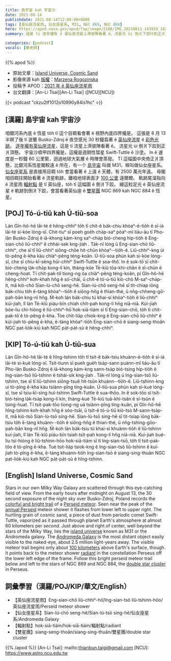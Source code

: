 ```yaml
---
title: 島宇宙 kah 宇宙沙
date: 2021-08-14
publishdate: 2021-08-14T12:00:00+0800
tags: [英仙座流星雨, 仙女座星系, M31, NGC 869, NGC 884]
hero: https://apod.nasa.gov/apod/fap/image/2108/IMG_20210813_143919_1024.jpg
summary: 這是 tī 逐年攏有 ê 英仙座流星上濟彼陣看著 ê。流星光 ùi 倒爿下跤行到正爿頂懸。

categories: [podcast]
vocals: [蔡老師]
---
```


{{% apod %}}

- 原始文章：[Island Universe, Cosmic Sand](https://apod.nasa.gov/apod/ap210814.html)
- 影像來源 kah [版權][copyright]：[Marzena Rogozinska](https://www.instagram.com/marzena_astrophotography/)
- 投稿予 APOD：[2021 年 ê 英仙座流星雨](https://www.facebook.com/media/set/?vanity=APOD.Sky&set=a.3855532511217606)
- 台文翻譯：[An-Li Tsai][An-Li Tsai] ([NCU][NCU])

{{< podcast "ckzu2tf1012o10990y84ls1hc" >}}

## [漢羅] 島宇宙 kah 宇宙沙
咱銀河系內底 ê 恆星 to̍h tī 這个目睭看會著 ê 視野內底四界攏是。
這張是 8 月 13 半暝了後 tī 波蘭 Busko-Zdroj ê 夜空感光 30 秒鐘翕著 ê [英仙座流星][Perseid meteor] ê [彩色光跡][colorful and bright trail]。
[逐年攏有英仙座流星][annual Perseid]，這是 tī 流星上濟彼陣看著 ê。
流星光 ùi 倒爿下跤到正爿頂懸。
宇宙沙噴甲四界攏是，這攏是週期性彗星 Swift-Tuttle ê 沙塗。
In ê 速度是一秒鐘 60 公里緊，迵過地球大氣層 ê 時陣會蒸發。
Tī 這幅圖中央倚正爿頂懸，比銀河系恆星閣較遠 ê 所在，有一个 [島宇宙][island universe] 叫做 M31，嘛叫做仙女座星系。
[仙女座星系][Andromeda Galaxy] 是直接用目睭 to̍h 會當看著 ê 上遠 ê 天體，有 2500 萬光年遠。
毋閣咱目睭拄開始看著 ê 流星軌跡，離咱地球表面才 [100 公里][100 kilometers] 遠爾爾。
軌跡尾溜指向 ê 流星雨 [輻射點][radiant] 是 tī 英仙座，to̍h tī 這幅圖 ê 倒爿下跤。
綴這粒足光 ê 英仙座流星 ê 軌跡到倒爿下跤，會當看著英仙座 ê [雙星團][double star cluster] NGC 869 kah NGC 884 ê 恆星。

## [POJ] Tó-ú-tiū kah Ú-tiū-soa
Lán Gîn-hô-hē lāi-té ê hêng-chhiⁿ to̍h tī chit-ê ba̍k-chiu khòaⁿ-ē-tio̍h ê sī-iá lāi-té sì-kòe lóng-sī.
Chit-tiuⁿ sī poeh goe̍h cha̍p-saⁿ pòaⁿ-mî liáu-āu tī Pho-lân Busko-Zdroj ê iā-khong kám-kng saⁿ-cha̍p bió-cheng hip-tio̍h ê Eng-sian-chō liû-chhiⁿ ê chhái-sek kng-jiah .
Ta̍k-nî lóng ū Eng-sian-chō liû-chhiⁿ, che sī tī liû-chhiⁿ siōng-chōe hit-chūn khòaⁿ--tio̍h-ê.
Liû-chhiⁿ-kng ùi tò-pêng ē-kha kàu chiàⁿ-pêng téng-koân.
Ú-tiū-soa phùn kah sì-kòe lóng-sī, che sī chiu-kî-sèng hūi-chhiⁿ Swift-Tuttle ê soa-thô͘.
In ê sok-tō͘ sī chi̍t-bió-cheng la̍k-cha̍p kong-lí kín, thàng-kòe Tē-kiû tōa-khì-chân ê sî-chūn ē cheng-hoat.
Tī chit-pak-tô͘ tiong-ng óa chiàⁿ-pêng téng-koân, pí Gîn-hô-hē hêng-chhiⁿ koh-khah hn̄g ê só͘-chāi, ū chi̍t-ê tó-ú-tiū kiò-chò M-saⁿ-cha̍p-it, mā kiò-chò Sian-lú-chō seng-hē.
Sian-lú-chō seng-hē sī ti̍t-chiap iōng ba̍k-chiu to̍h ē-tàng khòaⁿ--tio̍h ê siōng-hn̄g ê thian-thé, ū nn̄g-chheng-gō͘-pah-bān kng-nî hn̄g.
M̄-koh lán ba̍k-chiu tú khai-sí khòaⁿ-tio̍h ê liû-chhiⁿ kúi-jiah, lî lán Tē-kiû piáu-bīn chiah chi̍t-pah kong-lí hn̄g niā-niā.
Kúi-jiah bóe-liu chí-hiòng ê liû-chhiⁿ-hō͘ hok-siā-tiám sī tī Eng-sian-chō, to̍h tī chit-pak-tô͘ ê tò-pêng ē-kha.
Tòe chit-lia̍p chiok-kng ê Eng-sian-chō liû-chhiⁿ ê kúi-jiah tò-pêng ē-kha, ē-tàng khòaⁿ-tio̍h Eng-sian-chō ê siang-seng-thoân NGC pat-lio̍k-kiú kah NGC pa̍t-pa̍t-sù ê hêng-chhiⁿ.

## [KIP] Tó-ú-tiū kah Ú-tiū-sua
Lán Gîn-hô-hē lāi-té ê hîng-tshinn to̍h tī tsit-ê ba̍k-tsiu khuànn-ē-tio̍h ê sī-iá lāi-té sì-kuè lóng-sī.
Tsit-tiunn sī pueh gue̍h tsa̍p-sann puànn-mî liáu-āu tī Pho-lân Busko-Zdroj ê iā-khong kám-kng sann-tsa̍p bió-tsing hip-tio̍h ê Ing-sian-tsō liû-tshinn ê tshái-sik kng-jiah .
Ta̍k-nî lóng ū Ing-sian-tsō liû-tshinn, tse sī tī liû-tshinn siōng-tsuē hit-tsūn khuànn--tio̍h-ê.
Liû-tshinn-kng uì tò-pîng ē-kha kàu tsiànn-pîng tíng-kuân.
Ú-tiū-sua phùn kah sì-kuè lóng-sī, tse sī tsiu-kî-sìng huī-tshinn Swift-Tuttle ê sua-thôo.
In ê sok-tōo sī tsi̍t-bió-tsing la̍k-tsa̍p kong-lí kín, thàng-kuè Tē-kiû tuā-khì-tsân ê sî-tsūn ē tsing-huat.
Tī tsit-pak-tôo tiong-ng uá tsiànn-pîng tíng-kuân, pí Gîn-hô-hē hîng-tshinn koh-khah hn̄g ê sóo-tsāi, ū tsi̍t-ê tó-ú-tiū kiò-tsò M-sann-tsa̍p-it, mā kiò-tsò Sian-lú-tsō sing-hē.
Sian-lú-tsō sing-hē sī ti̍t-tsiap iōng ba̍k-tsiu to̍h ē-tàng khuànn--tio̍h ê siōng-hn̄g ê thian-thé, ū nn̄g-tshing-gōo-pah-bān kng-nî hn̄g.
M̄-koh lán ba̍k-tsiu tú khai-sí khuànn-tio̍h ê liû-tshinn kuí-jiah, lî lán Tē-kiû piáu-bīn tsiah tsi̍t-pah kong-lí hn̄g niā-niā.
Kuí-jiah bué-liu tsí-hiòng ê liû-tshinn-hōo hok-siā-tiám sī tī Ing-sian-tsō, to̍h tī tsit-pak-tôo ê tò-pîng ē-kha.
Tuè tsit-lia̍p tsiok-kng ê Ing-sian-tsō liû-tshinn ê kuí-jiah tò-pîng ē-kha, ē-tàng khuànn-tio̍h Ing-sian-tsō ê siang-sing-thuân NGC pat-lio̍k-kiú kah NGC pa̍t-pa̍t-sù ê hîng-tshinn.

## [English] Island Universe, Cosmic Sand
Stars in our own Milky Way Galaxy are scattered through this eye-catching field of view.
From the early hours after midnight on August 13, the 30 second exposure of the night sky over Busko-Zdroj, Poland records the [colorful and bright trail][colorful and bright trail] of a [Perseid meteor][Perseid meteor].
Seen near the peak of the [annual Perseid][annual Perseid] meteor shower it flashes from lower left to upper right.
The hurtling grain of cosmic sand, a piece of dust from periodic comet Swift-Tuttle, vaporized as it passed through planet Earth's atmosphere at almost 60 kilometers per *second*.
Just above and right of center, well beyond the stars of the Milky Way, lies the [island universe][island universe] known as M31 or the Andromeda galaxy.
The [Andromeda Galaxy][Andromeda Galaxy] is the most distant object easily visible to the naked-eye, about 2.5 million light-years away.
The visible meteor trail begins only about [100 kilometers][100 kilometers] above Earth's surface, though.
It points back to the meteor shower [radiant][radiant] in the constellation Perseus off the lower left edge of the frame.
Follow this bright perseid meteor trail below and left to the stars of NGC 869 and NGC 884, the [double star cluster][double star cluster] in Perseus.

## 詞彙學習（漢羅/POJ/KIP/華文/English）
- 【英仙座流星雨】Eng-sian-chō liû-chhiⁿ-hō͘/Ing-sian-tsō liû-tshinn-hōo/英仙座流星雨/Perseid meteor shower
- 【仙女座星系】Sian-lú-chō seng-hē/Sian-lú-tsō sing-hē/仙女座星系/Andromeda Galaxy
- 【輻射點】hok-siā-tiám/hok-siā-tiám/輻射點/radiant
- 【雙星團】siang-seng-thoân/siang-sing-thuân/雙星團/double star cluster


{{% /apod %}}
[An-Li Tsai]: mailto:thianbun.taigi@gmail.com
[NCU]: https://www.astro.ncu.edu.tw

[copyright]: https://apod.nasa.gov/apod/fap/lib/about_apod.html#srapply

[colorful and bright trail]:https://apod.nasa.gov/apod/ap180817.html
[Perseid meteor]:https://solarsystem.nasa.gov/asteroids-comets-and-meteors/meteors-and-meteorites/perseids/in-depth/
[annual Perseid]:https://blogs.nasa.gov/Watch_the_Skies/2021/07/30/the-perseids-are-on-the-rise/
[island universe]:https://apod.nasa.gov/apod/ap200430.html
[Andromeda Galaxy]:http://www.messier.seds.org/m/m031.html
[100 kilometers]:https://apod.nasa.gov/apod/ap210724.html
[radiant]:https://apod.nasa.gov/apod/ap070812.html
[double star cluster]:https://apod.nasa.gov/apod/ap201118.html

